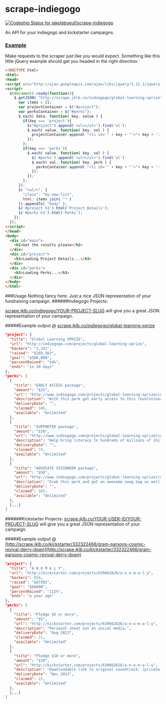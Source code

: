 scrape-indiegogo
================
[ ![Codeship Status for jakeleboeuf/scrape-indiegogo](https://codeship.io/projects/6b1dd260-37e4-0132-e8f4-461894a5379e/status?branch=master)](https://codeship.io/projects/41841)

An API for your indiegogo and kickstarter campaigns.


### [Example](http://scrape.jklb.co/example/kickstarter/332322466/gram-parsons-cosmic-revival-derry-down)
Make requests to the scraper just like you would expect. Something like this little jQuery example should get you headed in the right direction:

```html
<!DOCTYPE html>
<html>
<head>
<script src="http://ajax.googleapis.com/ajax/libs/jquery/1.11.1/jquery.min.js"></script>
<script>
  $(document).ready(function(){
    $.getJSON( "http://scrape.jklb.co/indiegogo/global-learning-xprize", function( data ) {
      var items = [];
      var projectContainer = $("#project");
      var perksContainer = $("#perks");
      $.each( data, function( key, value ) {
        if(key === 'project'){
          $("#project").append('<ul></ul>').find('ul');
          $.each( value, function( key, val ) {
            projectContainer.append( "<li id='" + key + "'>"+ key + ': ' + val + "</li>" );
          });
        };
        if(key === 'perks'){
          $.each( value, function( key, val ) {
            $('#perks').append('<ul></ul>').find('ul')
            $.each( val, function( key, perk ) {
              perksContainer.append( "<li id='" + key + "'>"+ key + ': ' + perk + "</li>" );
            });
          });
        };
      });
      $( "<ul/>", {
        "class": "my-new-list",
        html: items.join( "" )
      }).appendTo( "body" );
      $('#project h3').html('Project Details');
      $('#perks h3').html('Perks');
    });
  });
</script>
</head>
<body>
  <div id="main">
    <h2>Get the results please</h2>
  </div>
  <div id="project">
    <h3>Loading Project Details...</h3>
  </div>
  <div id="perks">
    <h3>Loading Perks...</h3>
  </div>
</body>
</html>

```


###Usage
Nothing fancy here. Just a nice JSON representation of your fundraising campaign.
######Indiegogo Projects:

[scrape.jklb.co/indiegogo/YOUR-PROJECT-SLUG](http://scrape.jklb.co/indiegogo/global-learning-xprize) will give you a great JSON representation of your campaign.


#####Example output @ [scrape.jklb.co/indiegogo/global-learning-xprize](http://scrape.jklb.co/indiegogo/global-learning-xprize)

```json
"project": {
  "title": "Global Learning XPRIZE",
  "url": "http://indiegogo.com/projects/global-learning-xprize",
  "backers": "1,341",
  "raised": "$269,563",
  "goal": "$500,000",
  "percentRaised": "54%",
  "ends": "in 20 days"
},
"perks": [
  {
    "title": "EARLY ACCESS package",
    "amount": "$25",
    "url": "http://www.indiegogo.com/projects/global-learning-xprize/contributions/new?perk_amt=25&perk_id=2314758",
    "description": "With this perk get early access to this revolutionary software, 18 months\nbefore anyone else, to test with kids near you.\n\nIn addition to the previous perks, you also get:\n\n · A Vote: As a Digital Visioneer you will get a vote where the XPRIZE\nFoundation should launch its next major competition.\n · Credit: Get your name credited in the winning software that is used by\nhundreds of millions of kids.\n · Digital Content: Exclusive extended digital content (interviews,\nvideos, images, and more!)",
    "deliveryDate": "",
    "claimed": 186,
    "available": "Unlimited"
  },
  {
    "title": "SUPPORTER package",
    "amount": "$10",
    "url": "http://www.indiegogo.com/projects/global-learning-xprize/contributions/new?perk_amt=10&perk_id=2314753",
    "description": "Help bring literacy to hundreds of millions of children around the world by showing your support for the campaign!\n\nIncludes:\n• Website Credit: Get your name listed as a supporter on the Global Learning XPRIZE website!\n• Digital Certificate: Receive a digital donation certificate that you can use to show your support!",
    "deliveryDate": "",
    "claimed": 74,
    "available": "Unlimited"
  },
  {
    "title": "ADVOCATE VISIONEER package",
    "amount": "$50",
    "url": "http://www.indiegogo.com/projects/global-learning-xprize/contributions/new?perk_amt=50&perk_id=2314760",
    "description": "Grab this perk and get an awesome swag bag as well as live video access to\nour Visioneering event, where you can watch and vote on how future XPRIZE\nare created.\n\nGet all the previous perks as well as:\n\n · Watch: Live web video access to our exclusive Visioneering event.\n · Wear: An exclusive, limited edition, Global Learning XPRIZE T-shirt.\n · Represent: Three awesome Global Learning XPRIZE stickers.\n · Show: A neat Global Learning Wristband to show your support!",
    "deliveryDate": "",
    "claimed": 165,
    "available": "Unlimited"
  },
  {...}
]
```

######Kickstarter Projects:
[scrape.jklb.co/YOUR-USER-ID/YOUR-PROJECT-SLUG](http://scrape.jklb.co/kickstarter/332322466/gram-parsons-cosmic-revival-derry-down) will give you a great JSON representation of your campaign.

#####Example output @ [http://scrape.jklb.co/kickstarter/332322466/gram-parsons-cosmic-revival-derry-down](http://scrape.jklb.co/kickstarter/332322466/gram-parsons-cosmic-revival-derry-down)

```json
"project": {
  "title": "A N O M A L Y",
  "url": "http://kickstarter.com/projects/639662626/a-n-o-m-a-l-y",
  "backers": 654,
  "raised": "$67302",
  "goal": "$60000",
  "percentRaised": "112%",
  "ends": "a year ago"
},
"perks": [
  {
    "title": "Pledge $5 or more",
    "amount": "$5",
    "url": "http://kickstarter.com/projects/639662626/a-n-o-m-a-l-y",
    "description": "Personal shout out on social media.",
    "deliveryDate": "Aug 2013",
    "claimed": 21,
    "available": "Unlimited"
  },
  {
    "title": "Pledge $10 or more",
    "amount": "$10",
    "url": "http://kickstarter.com/projects/639662626/a-n-o-m-a-l-y",
    "description": "Downloadable link to original soundtrack. (private use only)",
    "deliveryDate": "Dec 2013",
    "claimed": 22,
    "available": "Unlimited"
  },
  {...}
]
```
